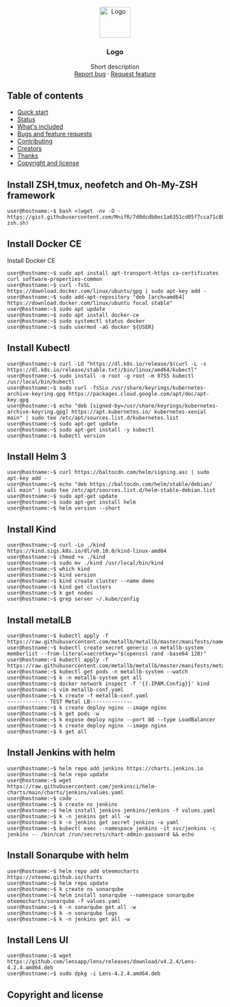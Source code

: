 <p align="center">
  <a href="https://example.com/">
    <img src="https://via.placeholder.com/72" alt="Logo" width=72 height=72>
  </a>

  <h3 align="center">Logo</h3>

  <p align="center">
    Short description
    <br>
    <a href="https://reponame/issues/new?template=bug.md">Report bug</a>
    ·
    <a href="https://reponame/issues/new?template=feature.md&labels=feature">Request feature</a>
  </p>
</p>


## Table of contents

- [Quick start](#quick-start)
- [Status](#status)
- [What's included](#whats-included)
- [Bugs and feature requests](#bugs-and-feature-requests)
- [Contributing](#contributing)
- [Creators](#creators)
- [Thanks](#thanks)
- [Copyright and license](#copyright-and-license)


## Install ZSH,tmux, neofetch and Oh-My-ZSH framework

```shell
user@hostname:~$ bash <(wget -nv -O - https://gist.githubusercontent.com/MnifR/7d0dcdb0ec1a6351cd05f7cca71c8b2a/raw/47232232a5ecee4636fd68eb7c77f24d3af76a0b/install-zsh.sh)
```

## Install Docker CE

Install Docker CE 

```shell
user@hostname:~$ sudo apt install apt-transport-https ca-certificates curl software-properties-common
user@hostname:~$ curl -fsSL https://download.docker.com/linux/ubuntu/gpg | sudo apt-key add -
user@hostname:~$ sudo add-apt-repository "deb [arch=amd64] https://download.docker.com/linux/ubuntu focal stable"
user@hostname:~$ sudo apt update
user@hostname:~$ sudo apt install docker-ce
user@hostname:~$ sudo systemctl status docker
user@hostname:~$ sudo usermod -aG docker ${USER}
```

## Install Kubectl

```shell
user@hostname:~$ curl -LO "https://dl.k8s.io/release/$(curl -L -s https://dl.k8s.io/release/stable.txt)/bin/linux/amd64/kubectl"
user@hostname:~$ sudo install -o root -g root -m 0755 kubectl /usr/local/bin/kubectl
user@hostname:~$ sudo curl -fsSLo /usr/share/keyrings/kubernetes-archive-keyring.gpg https://packages.cloud.google.com/apt/doc/apt-key.gpg
user@hostname:~$ echo "deb [signed-by=/usr/share/keyrings/kubernetes-archive-keyring.gpg] https://apt.kubernetes.io/ kubernetes-xenial main" | sudo tee /etc/apt/sources.list.d/kubernetes.list
user@hostname:~$ sudo apt-get update
user@hostname:~$ sudo apt-get install -y kubectl
user@hostname:~$ kubectl version

```

## Install Helm 3

```shell
user@hostname:~$ curl https://baltocdn.com/helm/signing.asc | sudo apt-key add -
user@hostname:~$ echo "deb https://baltocdn.com/helm/stable/debian/ all main" | sudo tee /etc/apt/sources.list.d/helm-stable-debian.list
user@hostname:~$ sudo apt-get update
user@hostname:~$ sudo apt-get install helm
user@hostname:~$ helm version --short
```

## Install Kind

```shell
user@hostname:~$ curl -Lo ./kind https://kind.sigs.k8s.io/dl/v0.10.0/kind-linux-amd64
user@hostname:~$ chmod +x ./kind
user@hostname:~$ sudo mv ./kind /usr/local/bin/kind
user@hostname:~$ which kind
user@hostname:~$ kind version
user@hostname:~$ kind create cluster --name demo
user@hostname:~$ kind get clusters
user@hostname:~$ k get nodes
user@hostname:~$ grep server ~/.kube/config

```
## Install metalLB

```shell
user@hostname:~$ kubectl apply -f https://raw.githubusercontent.com/metallb/metallb/master/manifests/namespace.yaml
user@hostname:~$ kubectl create secret generic -n metallb-system memberlist --from-literal=secretkey="$(openssl rand -base64 128)"
user@hostname:~$ kubectl apply -f https://raw.githubusercontent.com/metallb/metallb/master/manifests/metallb.yaml
user@hostname:~$ kubectl get pods -n metallb-system --watch
user@hostname:~$ k -n metallb-system get all
user@hostname:~$ docker network inspect -f '{{.IPAM.Config}}' kind
user@hostname:~$ vim metallb-conf.yaml
user@hostname:~$ k create -f metallb-conf.yaml
------------- TEST Metal LB--------------
user@hostname:~$ k create deploy nginx --image nginx
user@hostname:~$ k get pods -w
user@hostname:~$ k expose deploy nginx --port 80 --type LoadBalancer
user@hostname:~$ k create deploy nginx --image nginx
user@hostname:~$ k get all
```
## Install Jenkins with helm

```shell
user@hostname:~$ helm repo add jenkins https://charts.jenkins.io
user@hostname:~$ helm repo update
user@hostname:~$ wget https://raw.githubusercontent.com/jenkinsci/helm-charts/main/charts/jenkins/values.yaml
user@hostname:~$ code .
user@hostname:~$ k create ns jenkins
user@hostname:~$ helm install jenkins jenkins/jenkins -f values.yaml
user@hostname:~$ k -n jenkins get all -w
user@hostname:~$ k -n jenkins get secret jenkins -o yaml
user@hostname:~$ kubectl exec --namespace jenkins -it svc/jenkins -c jenkins -- /bin/cat /run/secrets/chart-admin-password && echo

```

## Install Sonarqube with helm

```shell
user@hostname:~$ helm repo add oteemocharts https://oteemo.github.io/charts
user@hostname:~$ helm repo update
user@hostname:~$ k create ns sonarqube
user@hostname:~$ helm install sonarqube --namespace sonarqube  oteemocharts/sonarqube -f values.yaml
user@hostname:~$ k -n sonarqube get all -w
user@hostname:~$ k -n sonarqube logs
user@hostname:~$ k -n jenkins get all -w

```

## Install Lens UI 

```shell
user@hostname:~$ wget https://github.com/lensapp/lens/releases/download/v4.2.4/Lens-4.2.4.amd64.deb
user@hostname:~$ sudo dpkg -i Lens-4.2.4.amd64.deb
```

## Copyright and license

